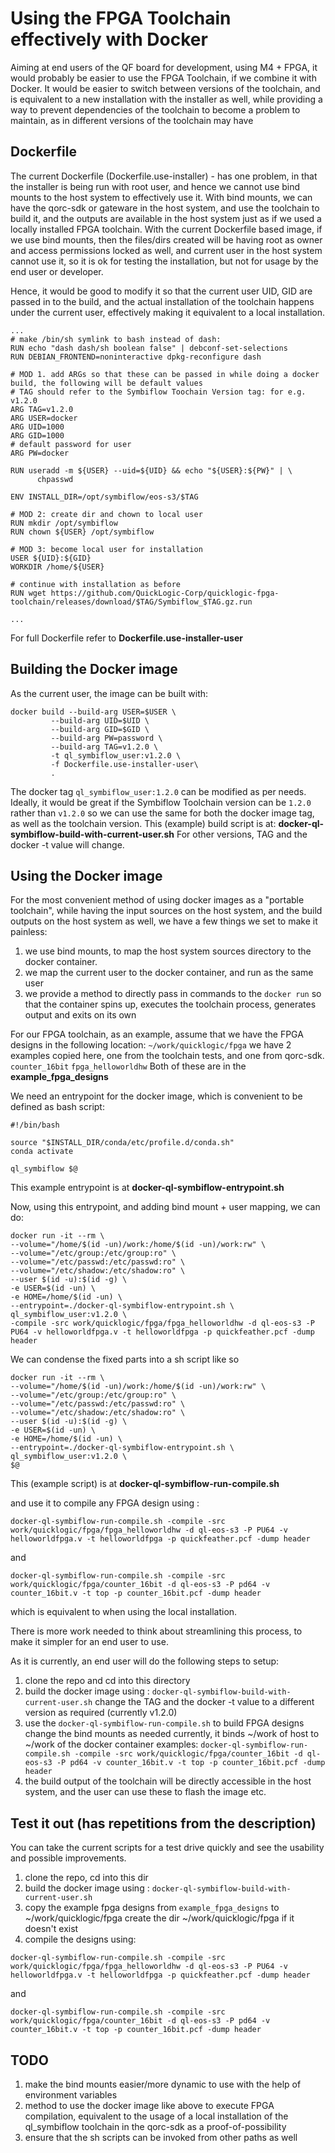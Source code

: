 # Using the FPGA Toolchain effectively with Docker

Aiming at end users of the QF board for development, using M4 + FPGA, it would probably be easier to use the FPGA Toolchain, if we combine it with Docker.
It would be easier to switch between versions of the toolchain, and is equivalent to a new installation with the installer as well, while providing a way to prevent dependencies of the toolchain to become a problem to maintain, as in different versions of the toolchain may have 

## Dockerfile

The current Dockerfile (Dockerfile.use-installer) - has one problem, in that the installer is being run with root user, and hence we cannot use bind mounts to the host system to effectively use it. With bind mounts, we can have the qorc-sdk or gateware in the host system, and use the toolchain to build it, and the outputs are available in the host system just as if we used a locally installed FPGA toolchain.
With the current Dockerfile based image, if we use bind mounts, then the files/dirs created will be having root as owner and access permissions locked as well, and current user in the host system cannot use it, so it is ok for testing the installation, but not for usage by the end user or developer.

Hence, it would be good to modify it so that the current user UID, GID are passed in to the build, and the actual installation of the toolchain happens under the current user, effectively making it equivalent to a local installation.
```
...
# make /bin/sh symlink to bash instead of dash:
RUN echo "dash dash/sh boolean false" | debconf-set-selections
RUN DEBIAN_FRONTEND=noninteractive dpkg-reconfigure dash

# MOD 1. add ARGs so that these can be passed in while doing a docker build, the following will be default values
# TAG should refer to the Symbiflow Toochain Version tag: for e.g. v1.2.0
ARG TAG=v1.2.0
ARG USER=docker
ARG UID=1000
ARG GID=1000
# default password for user
ARG PW=docker

RUN useradd -m ${USER} --uid=${UID} && echo "${USER}:${PW}" | \
      chpasswd

ENV INSTALL_DIR=/opt/symbiflow/eos-s3/$TAG

# MOD 2: create dir and chown to local user
RUN mkdir /opt/symbiflow
RUN chown ${USER} /opt/symbiflow

# MOD 3: become local user for installation
USER ${UID}:${GID}
WORKDIR /home/${USER}

# continue with installation as before
RUN wget https://github.com/QuickLogic-Corp/quicklogic-fpga-toolchain/releases/download/$TAG/Symbiflow_$TAG.gz.run

...
```

For full Dockerfile refer to **Dockerfile.use-installer-user**

## Building the Docker image

As the current user, the image can be built with:
```
docker build --build-arg USER=$USER \
         --build-arg UID=$UID \
         --build-arg GID=$GID \
         --build-arg PW=password \
         --build-arg TAG=v1.2.0 \
         -t ql_symbiflow_user:v1.2.0 \
         -f Dockerfile.use-installer-user\
         .
```

The docker tag `ql_symbiflow_user:1.2.0` can be modified as per needs.
Ideally, it would be great if the Symbiflow Toolchain version can be `1.2.0` rather than `v1.2.0` so we can use the same for both the docker image tag, as well as the toolchain version.
This (example) build script is at: **docker-ql-symbiflow-build-with-current-user.sh**
For other versions, TAG and the docker -t value will change.

## Using the Docker image

For the most convenient method of using docker images as a "portable toolchain", while having the input sources on the host system, and the build outputs on the host system as well, we have a few things we set to make it painless:
1. we use bind mounts, to map the host system sources directory to the docker container.
2. we map the current user to the docker container, and run as the same user
3. we provide a method to directly pass in commands to the `docker run` so that the container spins up, executes the toolchain process, generates output and exits on its own

For our FPGA toolchain, as an example, assume that we have the FPGA designs in the following location:
`~/work/quicklogic/fpga`
we have 2 examples copied here, one from the toolchain tests, and one from qorc-sdk.
`counter_16bit`
`fpga_helloworldhw`
Both of these are in the **example_fpga_designs**

We need an entrypoint for the docker image, which is convenient to be defined as bash script:
```
#!/bin/bash

source "$INSTALL_DIR/conda/etc/profile.d/conda.sh"
conda activate

ql_symbiflow $@
```

This example entrypoint is at **docker-ql-symbiflow-entrypoint.sh**

Now, using this entrypoint, and adding bind mount + user mapping, we can do:
```
docker run -it --rm \
--volume="/home/$(id -un)/work:/home/$(id -un)/work:rw" \
--volume="/etc/group:/etc/group:ro" \
--volume="/etc/passwd:/etc/passwd:ro" \
--volume="/etc/shadow:/etc/shadow:ro" \
--user $(id -u):$(id -g) \
-e USER=$(id -un) \
-e HOME=/home/$(id -un) \
--entrypoint=./docker-ql-symbiflow-entrypoint.sh \
ql_symbiflow_user:v1.2.0 \
-compile -src work/quicklogic/fpga/fpga_helloworldhw -d ql-eos-s3 -P PU64 -v helloworldfpga.v -t helloworldfpga -p quickfeather.pcf -dump header
```

We can condense the fixed parts into a sh script like so
```
docker run -it --rm \
--volume="/home/$(id -un)/work:/home/$(id -un)/work:rw" \
--volume="/etc/group:/etc/group:ro" \
--volume="/etc/passwd:/etc/passwd:ro" \
--volume="/etc/shadow:/etc/shadow:ro" \
--user $(id -u):$(id -g) \
-e USER=$(id -un) \
-e HOME=/home/$(id -un) \
--entrypoint=./docker-ql-symbiflow-entrypoint.sh \
ql_symbiflow_user:v1.2.0 \
$@
```
This (example script) is at **docker-ql-symbiflow-run-compile.sh**

and use it to compile any FPGA design using :
```
docker-ql-symbiflow-run-compile.sh -compile -src work/quicklogic/fpga/fpga_helloworldhw -d ql-eos-s3 -P PU64 -v helloworldfpga.v -t helloworldfpga -p quickfeather.pcf -dump header
```
and
```
docker-ql-symbiflow-run-compile.sh -compile -src work/quicklogic/fpga/counter_16bit -d ql-eos-s3 -P pd64 -v counter_16bit.v -t top -p counter_16bit.pcf -dump header
```
which is equivalent to when using the local installation.

There is more work needed to think about streamlining this process, to make it simpler for an end user to use.

As it is currently, an end user will do the following steps to setup:
1. clone the repo and cd into this directory
2. build the docker image using : `docker-ql-symbiflow-build-with-current-user.sh`
   change the TAG and the docker -t value to a different version as required (currently v1.2.0)
3. use the `docker-ql-symbiflow-run-compile.sh` to build FPGA designs
   change the bind mounts as needed
   currently, it binds ~/work of host to ~/work of the docker container
   examples:
`docker-ql-symbiflow-run-compile.sh -compile -src work/quicklogic/fpga/counter_16bit -d ql-eos-s3 -P pd64 -v counter_16bit.v -t top -p counter_16bit.pcf -dump header`
4. the build output of the toolchain will be directly accessible in the host system, and the user can use these to flash the image etc.

## Test it out (has repetitions from the description)
You can take the current scripts for a test drive quickly and see the usability and possible improvements.
1. clone the repo, cd into this dir
2. build the docker image using : `docker-ql-symbiflow-build-with-current-user.sh`
3. copy the example fpga designs from `example_fpga_designs` to ~/work/quicklogic/fpga
   create the dir ~/work/quicklogic/fpga if it doesn't exist
4. compile the designs using:
```
docker-ql-symbiflow-run-compile.sh -compile -src work/quicklogic/fpga/fpga_helloworldhw -d ql-eos-s3 -P PU64 -v helloworldfpga.v -t helloworldfpga -p quickfeather.pcf -dump header
```
and
```
docker-ql-symbiflow-run-compile.sh -compile -src work/quicklogic/fpga/counter_16bit -d ql-eos-s3 -P pd64 -v counter_16bit.v -t top -p counter_16bit.pcf -dump header
```


## TODO
1. make the bind mounts easier/more dynamic to use with the help of environment variables
2. method to use the docker image like above to execute FPGA compilation, equivalent to the usage of a local installation of the ql_symbiflow toolchain in the qorc-sdk as a proof-of-possibility
3. ensure that the sh scripts can be invoked from other paths as well
